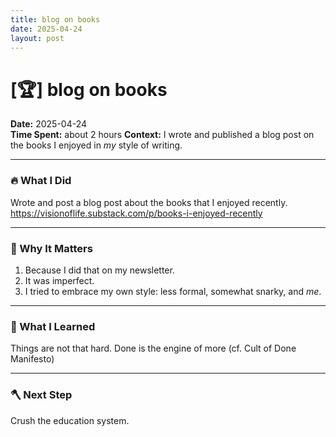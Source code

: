 ```yaml
---
title: blog on books
date: 2025-04-24
layout: post
---
```


# [🏆] blog on books

**Date:** 2025-04-24  
**Time Spent:** about 2 hours
**Context:**  I wrote and published a blog post on the books I enjoyed in *my* style of writing.

---

### 🔥 What I Did
Wrote and post a blog post about the books that I enjoyed recently. 
https://visionoflife.substack.com/p/books-i-enjoyed-recently

---

### 🎯 Why It Matters
1. Because I did that on my newsletter.
2. It was imperfect.
3. I tried to embrace my own style: less formal, somewhat snarky, and _me_.

---

### 🧠 What I Learned
Things are not that hard.
Done is the engine of more (cf. Cult of Done Manifesto)

---

### 🪓 Next Step
Crush the education system.
